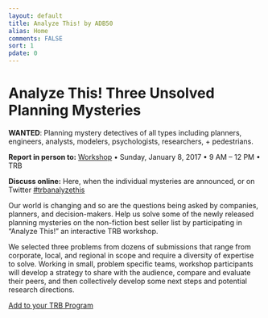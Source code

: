 ```yaml
---
layout: default
title: Analyze This! by ADB50
alias: Home
comments: FALSE
sort: 1
pdate: 0
---
```

# Analyze This!  Three Unsolved Planning Mysteries

**WANTED**: Planning mystery detectives of all types including planners, engineers, analysts, modelers, psychologists, researchers, + pedestrians.

**Report in person to:**  [Workshop](https://annualmeeting.mytrb.org/Workshop/Details/5310) • Sunday, January 8, 2017  •  9 AM – 12 PM  •  TRB

**Discuss online:** Here, when the individual mysteries are announced, or on Twitter [#trbanalyzethis](https://twitter.com/search?f=tweets&q=%23trbanalyzethis&src=typd)

Our world is changing and so are the questions being asked by companies, planners, and decision-makers.  Help us solve some of the newly released planning mysteries on the non-fiction best seller list by participating in “Analyze This!” an interactive  TRB workshop.  

We selected three problems from dozens of submissions that range from corporate, local, and regional in scope and require a diversity of expertise to solve.  Working in small, problem specific teams, workshop participants will develop a strategy to share with the audience, compare and evaluate their peers, and then collectively develop some next steps and potential research directions.

[Add to your TRB Program](https://annualmeeting.mytrb.org/Workshop/Details/5310)
